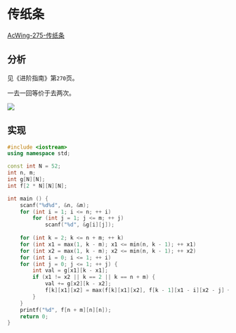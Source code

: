 # 传纸条

[AcWing-275-传纸条](https://www.acwing.com/problem/content/277/)

## 分析

见《进阶指南》第`270`页。

一去一回等价于去两次。

![](/algorithm-blog/img/0032.jpg)

## 实现

```cpp
#include <iostream>
using namespace std;

const int N = 52;
int n, m;
int g[N][N];
int f[2 * N][N][N];

int main () {
    scanf("%d%d", &n, &m);
    for (int i = 1; i <= n; ++ i)
        for (int j = 1; j <= m; ++ j)
            scanf("%d", &g[i][j]);
    
    for (int k = 2; k <= n + m; ++ k)
    for (int x1 = max(1, k - m); x1 <= min(n, k - 1); ++ x1)
    for (int x2 = max(1, k - m); x2 <= min(n, k - 1); ++ x2)
    for (int i = 0; i <= 1; ++ i)
    for (int j = 0; j <= 1; ++ j) {
        int val = g[x1][k - x1];
        if (x1 != x2 || k == 2 || k == n + m) {
            val += g[x2][k - x2];
            f[k][x1][x2] = max(f[k][x1][x2], f[k - 1][x1 - i][x2 - j] + val);
        }
    }
    printf("%d", f[n + m][n][n]);
    return 0;
}
```

